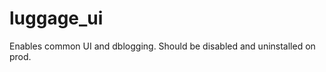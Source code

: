 luggage_ui
=================

Enables common UI and dblogging.  Should be disabled and uninstalled on prod.
